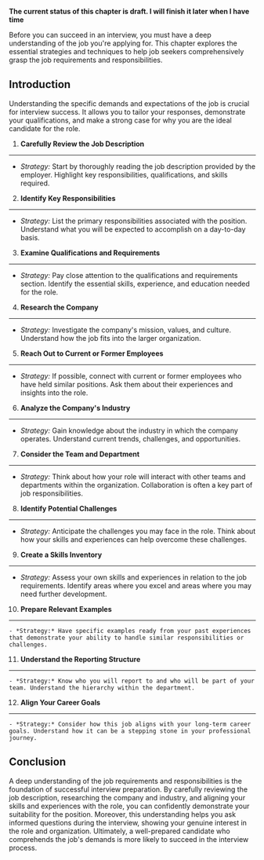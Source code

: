 **The current status of this chapter is draft. I will finish it later when I have time**

Before you can succeed in an interview, you must have a deep understanding of the job you're applying for. This chapter explores the essential strategies and techniques to help job seekers comprehensively grasp the job requirements and responsibilities.

Introduction
------------

Understanding the specific demands and expectations of the job is crucial for interview success. It allows you to tailor your responses, demonstrate your qualifications, and make a strong case for why you are the ideal candidate for the role.

1. **Carefully Review the Job Description**
-------------------------------------------

* *Strategy:* Start by thoroughly reading the job description provided by the employer. Highlight key responsibilities, qualifications, and skills required.

2. **Identify Key Responsibilities**
------------------------------------

* *Strategy:* List the primary responsibilities associated with the position. Understand what you will be expected to accomplish on a day-to-day basis.

3. **Examine Qualifications and Requirements**
----------------------------------------------

* *Strategy:* Pay close attention to the qualifications and requirements section. Identify the essential skills, experience, and education needed for the role.

4. **Research the Company**
---------------------------

* *Strategy:* Investigate the company's mission, values, and culture. Understand how the job fits into the larger organization.

5. **Reach Out to Current or Former Employees**
-----------------------------------------------

* *Strategy:* If possible, connect with current or former employees who have held similar positions. Ask them about their experiences and insights into the role.

6. **Analyze the Company's Industry**
-------------------------------------

* *Strategy:* Gain knowledge about the industry in which the company operates. Understand current trends, challenges, and opportunities.

7. **Consider the Team and Department**
---------------------------------------

* *Strategy:* Think about how your role will interact with other teams and departments within the organization. Collaboration is often a key part of job responsibilities.

8. **Identify Potential Challenges**
------------------------------------

* *Strategy:* Anticipate the challenges you may face in the role. Think about how your skills and experiences can help overcome these challenges.

9. **Create a Skills Inventory**
--------------------------------

* *Strategy:* Assess your own skills and experiences in relation to the job requirements. Identify areas where you excel and areas where you may need further development.

10. **Prepare Relevant Examples**
---------------------------------

    - *Strategy:* Have specific examples ready from your past experiences that demonstrate your ability to handle similar responsibilities or challenges.

11. **Understand the Reporting Structure**
------------------------------------------

    - *Strategy:* Know who you will report to and who will be part of your team. Understand the hierarchy within the department.

12. **Align Your Career Goals**
-------------------------------

    - *Strategy:* Consider how this job aligns with your long-term career goals. Understand how it can be a stepping stone in your professional journey.

Conclusion
----------

A deep understanding of the job requirements and responsibilities is the foundation of successful interview preparation. By carefully reviewing the job description, researching the company and industry, and aligning your skills and experiences with the role, you can confidently demonstrate your suitability for the position. Moreover, this understanding helps you ask informed questions during the interview, showing your genuine interest in the role and organization. Ultimately, a well-prepared candidate who comprehends the job's demands is more likely to succeed in the interview process.
